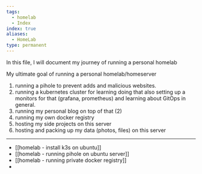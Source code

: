 ```yaml
---
tags:
  - homelab
  - Index
index: true
aliases:
  - HomeLab
type: permanent
---
```

In this file, I will document my journey of running a personal homelab 

My ultimate goal of running a personal homelab/homeserver

1. running a pihole to prevent adds and malicious websites.
2. running a kubernetes cluster for learning doing that also setting up a monitors for that (grafana, prometheus) and learning about GitOps in general.
3. running my personal blog on top of that (2) 
4. running my own docker registry 
5. hosting my side projects on this server 
6. hosting and packing up my data (photos, files) on this server

---

- [[homelab - install k3s on ubuntu]]
- [[homelab - running pihole on ubuntu server]]
- [[homelab - running private docker registry]]
- 